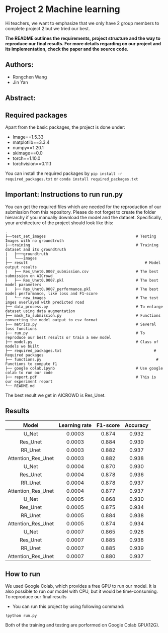 # Project 2 Machine learning 

Hi teachers, we want to emphasize that we only have 2 group members to complete project 2 but we tried our best.

**The README outlines the requirements, project structure and the way to reproduce our final results. For more details regarding on our project and its implementation, check the paper and the source code.**

## Authors:
- Rongchen Wang
- Jin Yan


## Abstract:



## Required packages
Apart from the basic packages, the project is done under:  
- Image==1.5.33  
- matplotlib==3.3.4  
- numpy==1.20.1  
- skimage==0.0  
- torch==1.10.0  
- torchvision==0.11.1


You can install the required packages by `pip install -r required_packages.txt` or `conda install required_packages.txt`
 
## Important: Instructions to run run.py
You can get the required files which are needed for the reproduction of our submission from this repository. Please do not forget to create the folder hierarchy if you manually download the model and the dataset. Specifically, your architecture of the project should look like this:

```
.
├──test_set_images                                        # Testing Images with no groundtruth
├──training                                               # Training dataset and its groundtruth
|   ├───groundtruth
|   └───images
├── result                		                              # Model output results
|   ├── Res_Unet0.0007_submission.csv                     # The best submission on AICrowd
|   ├── Res_Unet0.0007.pkl                                # The best model parameters
|   ├── Res_Unet0.0007_performance.pkl                    # The best model performance, like loss and F1-score
|   └── new_images                                        # The test imges overlayed with predicted road
├── data_process.py                                       # To enlarge dataset using data augmentation
├── mask_to_submission.py                                 # Functions converting the model output to csv format
├── metrics.py                                            # Several loss functions 
├── run.py                                                # To reproduce our best results or train a new model
├── model.py                                              # Class of models we built
├── required_packages.txt			                              # Required packages
├── functions.py			                                       # Functions to compute f1
├── google colab.ipynb                                    # Use google colab to run our code
├── report.pdf                                            # This is our experiment report
└── README.md
```
The best result we get in AICROWD is Res_Unet.

## Results

|Model   |   Learning rate |    F1-score   |   Accuracy|
| :-----:| :----: | :----: |:----: |
|U_Net    |  0.0003   |         0.874  |       0.932|
|Res_Unet |  0.0003   |         0.884   |      0.939|
|RR_Unet  |  0.0003   |         0.882   |      0.937|
|Attention_Res_Unet| 0.0003  |  0.882     |    0.938|
|U_Net   |   0.0004  |          0.870  |       0.930|
|Res_Unet   |0.0004          |  0.878    |     0.936|
|RR_Unet |   0.0004  |          0.878   |      0.937|
|Attention_Res_Unet | 0.0004 |  0.877   |      0.937|
|U_Net   |   0.0005  |          0.868   |      0.930|
|Res_Unet|   0.0005  |          0.875   |      0.934|
|RR_Unet|    0.0005  |          0.884   |     0.938 |
|Attention_Res_Unet|  0.0005  |  0.874	 |      0.934|
|U_Net |     0.0007|            0.865	|       0.928|
|Res_Unet|   0.0007  |          0.885	|       0.938|
|RR_Unet |   0.0007   |         0.885	 |      0.939 |
|Attention_Res_Unet|  0.0007 |  0.880	 |      0.937|
     
## How to run
We used Google Colab, which provides a free GPU to run our model. It is also possible to run our model with CPU, but it would be time-consuming.   
To reproduce our final results
- You can run this project by using following command:
```
!python run.py
```
Both of the training and testing are porformed on Google Colab GPU(12G). 

